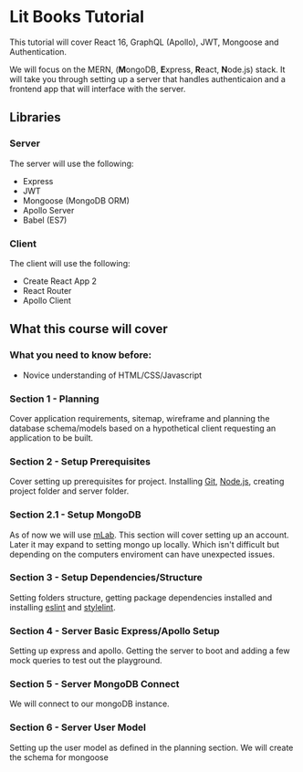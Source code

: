 # Lit Books Tutorial

This tutorial will cover React 16, GraphQL (Apollo), JWT, Mongoose and Authentication.

We will focus on the MERN, (**M**ongoDB, **E**xpress, **R**eact, **N**ode.js) stack. It will take you through setting up a server that handles authenticaion and a frontend app that will interface with the server.

## Libraries

### Server

The server will use the following:
- Express
- JWT
- Mongoose (MongoDB ORM)
- Apollo Server
- Babel (ES7)

### Client

The client will use the following:
- Create React App 2
- React Router
- Apollo Client

## What this course will cover

### What you need to know before:
- Novice understanding of HTML/CSS/Javascript

### Section 1 - Planning

Cover application requirements, sitemap, wireframe and planning the database schema/models based on a hypothetical client requesting an application to be built.

### Section 2 - Setup Prerequisites

Cover setting up prerequisites for project. Installing [Git](https://git-scm.com/), [Node.js](https://nodejs.org/en/), creating project folder and server folder.

### Section 2.1 - Setup MongoDB

As of now we will use [mLab](https://mlab.com/). This section will cover setting up an account. Later it may expand to setting mongo up locally. Which isn't difficult but depending on the computers enviroment can have unexpected issues.

### Section 3 - Setup Dependencies/Structure

Setting folders structure, getting package dependencies installed and installing [eslint](https://eslint.org/) and [stylelint](https://github.com/stylelint/stylelint).

### Section 4 - Server Basic Express/Apollo Setup

Setting up express and apollo. Getting the server to boot and adding a few mock queries to test out the playground.


### Section 5 - Server MongoDB Connect

We will connect to our mongoDB instance.

### Section 6 - Server User Model

Setting up the user model as defined in the planning section. We will create the schema for mongoose
